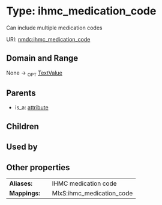 
# Type: ihmc_medication_code


Can include multiple medication codes

URI: [nmdc:ihmc_medication_code](https://microbiomedata/meta/ihmc_medication_code)


## Domain and Range

None ->  <sub>OPT</sub> [TextValue](TextValue.md)

## Parents

 *  is_a: [attribute](attribute.md)

## Children


## Used by


## Other properties

|  |  |  |
| --- | --- | --- |
| **Aliases:** | | IHMC medication code |
| **Mappings:** | | MIxS:ihmc_medication_code |

